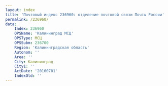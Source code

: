 ```yaml
---
layout: index
title: 'Почтовый индекс 236960: отделение почтовой связи Почты России'
permalink: /236960/
data:
    Index: 236960
    OPSName: 'Калининград МСЦ'
    OPSType: МСЦ
    OPSSubm: 236700
    Region: 'Калининградская область'
    Autonom: ''
    Area: ''
    City: Калининград
    City1: ''
    ActDate: '20160701'
    IndexOld: ''
---
```

